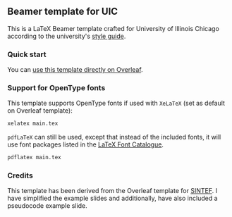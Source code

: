 ## Beamer template for UIC

This is a LaTeX Beamer template crafted for University of Illinois Chicago according to the university's [style guide](https://marketing.uic.edu/marketing-toolbox/university-style-guide/).

### Quick start

You can [use this template directly on Overleaf](https://www.overleaf.com/latex/templates/uic-presentation-template/dgjbtyvtgqcg).

### Support for OpenType fonts

This template supports OpenType fonts if used with `XeLaTeX` (set as default on Overleaf template):

```bash
xelatex main.tex
```

`pdfLaTeX` can still be used, except that instead of the included fonts, it will use font packages listed in the [LaTeX Font Catalogue](https://tug.org/FontCatalogue).

```bash
pdflatex main.tex
```

### Credits

This template has been derived from the Overleaf template for [SINTEF](https://www.overleaf.com/latex/templates/sintef-presentation/jhbhdffczpnx). I have simplified the example slides and additionally, have also included a pseudocode example slide.

